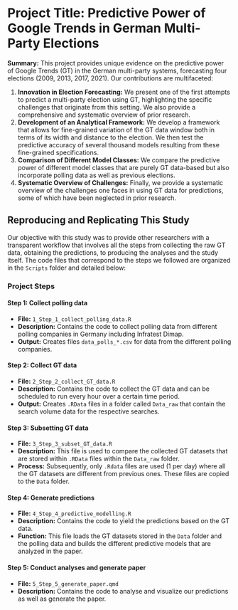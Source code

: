 # Project Title: Predictive Power of Google Trends in German Multi-Party Elections

**Summary:**
This project provides unique evidence on the predictive power of Google Trends (GT) in the German multi-party systems, forecasting four elections (2009, 2013, 2017, 2021). Our contributions are multifaceted:

1. **Innovation in Election Forecasting:** We present one of the first attempts to predict a multi-party election using GT, highlighting the specific challenges that originate from this setting. We also provide a comprehensive and systematic overview of prior research.
2. **Development of an Analytical Framework:** We develop a framework that allows for fine-grained variation of the GT data window both in terms of its width and distance to the election. We then test the predictive accuracy of several thousand models resulting from these fine-grained specifications.
3. **Comparison of Different Model Classes:** We compare the predictive power of different model classes that are purely GT data-based but also incorporate polling data as well as previous elections.
4. **Systematic Overview of Challenges:** Finally, we provide a systematic overview of the challenges one faces in using GT data for predictions, some of which have been neglected in prior research.

## Reproducing and Replicating This Study

Our objective with this study was to provide other researchers with a transparent workflow that involves all the steps from collecting the raw GT data, obtaining the predictions, to producing the analyses and the study itself. The code files that correspond to the steps we followed are organized in the `Scripts` folder and detailed below:

### Project Steps

#### Step 1: Collect polling data
- **File:** `1_Step_1_collect_polling_data.R`
- **Description:** Contains the code to collect polling data from different polling companies in Germany including Infratest Dimap.
- **Output:** Creates files `data_polls_*.csv` for data from the different polling companies.

#### Step 2: Collect GT data
- **File:** `2_Step_2_collect_GT_data.R`
- **Description:** Contains the code to collect the GT data and can be scheduled to run every hour over a certain time period.
- **Output:** Creates `.RData` files in a folder called `Data_raw` that contain the search volume data for the respective searches.

#### Step 3: Subsetting GT data
- **File:** `3_Step_3_subset_GT_data.R`
- **Description:** This file is used to compare the collected GT datasets that are stored within `.RData` files within the `Data_raw` folder.
- **Process:** Subsequently, only `.Rdata` files are used (1 per day) where all the GT datasets are different from previous ones. These files are copied to the `Data` folder.

#### Step 4: Generate predictions
- **File:** `4_Step_4_predictive_modelling.R`
- **Description:** Contains the code to yield the predictions based on the GT data.
- **Function:** This file loads the GT datasets stored in the `Data` folder and the polling data and builds the different predictive models that are analyzed in the paper.

#### Step 5: Conduct analyses and generate paper
- **File:** `5_Step_5_generate_paper.qmd`
- **Description:** Contains the code to analyse and visualize our predictions as well as generate the paper.
